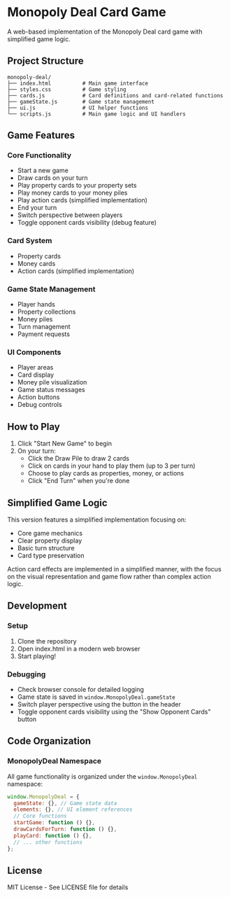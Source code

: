 # Monopoly Deal Card Game

A web-based implementation of the Monopoly Deal card game with simplified game logic.

## Project Structure

```
monopoly-deal/
├── index.html          # Main game interface
├── styles.css          # Game styling
├── cards.js            # Card definitions and card-related functions
├── gameState.js        # Game state management
├── ui.js               # UI helper functions
└── scripts.js          # Main game logic and UI handlers
```

## Game Features

### Core Functionality

- Start a new game
- Draw cards on your turn
- Play property cards to your property sets
- Play money cards to your money piles
- Play action cards (simplified implementation)
- End your turn
- Switch perspective between players
- Toggle opponent cards visibility (debug feature)

### Card System

- Property cards
- Money cards
- Action cards (simplified implementation)

### Game State Management

- Player hands
- Property collections
- Money piles
- Turn management
- Payment requests

### UI Components

- Player areas
- Card display
- Money pile visualization
- Game status messages
- Action buttons
- Debug controls

## How to Play

1. Click "Start New Game" to begin
2. On your turn:
   - Click the Draw Pile to draw 2 cards
   - Click on cards in your hand to play them (up to 3 per turn)
   - Choose to play cards as properties, money, or actions
   - Click "End Turn" when you're done

## Simplified Game Logic

This version features a simplified implementation focusing on:

- Core game mechanics
- Clear property display
- Basic turn structure
- Card type preservation

Action card effects are implemented in a simplified manner, with the focus on the visual representation and game flow rather than complex action logic.

## Development

### Setup

1. Clone the repository
2. Open index.html in a modern web browser
3. Start playing!

### Debugging

- Check browser console for detailed logging
- Game state is saved in `window.MonopolyDeal.gameState`
- Switch player perspective using the button in the header
- Toggle opponent cards visibility using the "Show Opponent Cards" button

## Code Organization

### MonopolyDeal Namespace

All game functionality is organized under the `window.MonopolyDeal` namespace:

```javascript
window.MonopolyDeal = {
  gameState: {}, // Game state data
  elements: {}, // UI element references
  // Core functions
  startGame: function () {},
  drawCardsForTurn: function () {},
  playCard: function () {},
  // ... other functions
};
```

## License

MIT License - See LICENSE file for details
